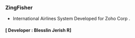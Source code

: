 ### ZingFisher
- International Airlines System Developed for Zoho Corp . 
#### **[ Developer : Blesslin Jerish R]**
